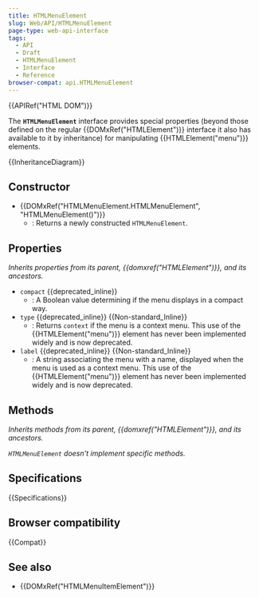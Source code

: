 ```yaml
---
title: HTMLMenuElement
slug: Web/API/HTMLMenuElement
page-type: web-api-interface
tags:
  - API
  - Draft
  - HTMLMenuElement
  - Interface
  - Reference
browser-compat: api.HTMLMenuElement
---
```


{{APIRef("HTML DOM")}}

The **`HTMLMenuElement`** interface provides special properties (beyond those defined on the regular {{DOMxRef("HTMLElement")}} interface it also has available to it by inheritance) for manipulating {{HTMLElement("menu")}} elements.

{{InheritanceDiagram}}

## Constructor

- {{DOMxRef("HTMLMenuElement.HTMLMenuElement", "HTMLMenuElement()")}}
  - : Returns a newly constructed `HTMLMenuElement`.

## Properties

_Inherits properties from its parent, {{domxref("HTMLElement")}}, and its ancestors._

- `compact` {{deprecated_inline}}
  - : A Boolean value determining if the menu displays in a compact way.
- `type` {{deprecated_inline}} {{Non-standard_Inline}}
  - : Returns `context` if the menu is a context menu.
    This use of the {{HTMLElement("menu")}} element has never been implemented widely
    and is now deprecated.
- `label` {{deprecated_inline}} {{Non-standard_Inline}}
  - : A string associating the menu with a name,
    displayed when the menu is used as a context menu.
    This use of the {{HTMLElement("menu")}} element has never been implemented widely
    and is now deprecated.

## Methods

_Inherits methods from its parent, {{domxref("HTMLElement")}}, and its ancestors._

_`HTMLMenuElement` doesn't implement specific methods._

## Specifications

{{Specifications}}

## Browser compatibility

{{Compat}}

## See also

- {{DOMxRef("HTMLMenuItemElement")}}
